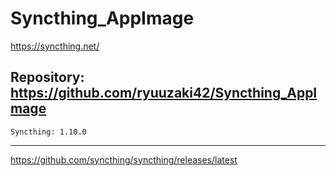 
# Syncthing_AppImage
https://syncthing.net/

## Repository: https://github.com/ryuuzaki42/Syncthing_AppImage
    Syncthing: 1.10.0

---
https://github.com/syncthing/syncthing/releases/latest
